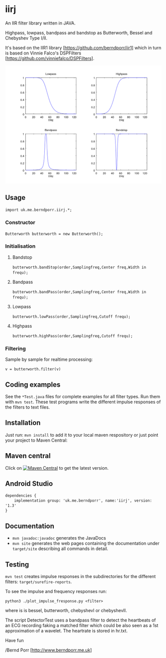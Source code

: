 # iirj

An IIR filter library written in JAVA.

Highpass, lowpass, bandpass and bandstop as
Butterworth, Bessel and Chebyshev Type I/II.

It's based on the IIR1 library [https://github.com/berndporr/iir1]
which in turn is based on Vinnie Falco's DSPFilters [https://github.com/vinniefalco/DSPFilters].

![alt tag](filtertest.png)

## Usage

`import uk.me.berndporr.iirj.*;`

### Constructor

  `Butterworth butterworth = new Butterworth();`

### Initialisation
1. Bandstop

   `butterworth.bandStop(order,Samplingfreq,Center freq,Width in frequ);`

2. Bandpass

   `butterworth.bandPass(order,Samplingfreq,Center freq,Width in frequ);`

3. Lowpass

   `butterworth.lowPass(order,Samplingfreq,Cutoff frequ);`

4. Highpass

   `butterworth.highPass(order,Samplingfreq,Cutoff frequ);`

### Filtering
Sample by sample for realtime processing:

```
v = butterworth.filter(v)
```

## Coding examples
See the `*Test.java` files for complete examples
for all filter types. Run them with `mvn test`. These test programs
write the different impulse responses of the filters to text files.

## Installation
Just run: `mvn install` to add it to your local maven respository or
just point your project to Maven Central:

## Maven central

Click on 
[![Maven Central](https://img.shields.io/maven-central/v/uk.me.berndporr/iirj.svg?label=Maven%20Central)](https://search.maven.org/search?q=g:%22uk.me.berndporr%22%20AND%20a:%22iirj%22)
to get the latest version.

## Android Studio
```
dependencies {
    implementation group: 'uk.me.berndporr', name:'iirj', version: '1.3'
}
```

## Documentation
* `mvn javadoc:javadoc` generates the JavaDocs
* `mvn site` generates the web pages containing the documentation
under `target/site` describing all commands in detail.

## Testing
`mvn test` creates impulse responses in the subdirectories
for the different filters: `target/surefire-reports`.

To see the impulse and frequency responses run:
```
python3 ./plot_impulse_fresponse.py <filter>
```
where is <filter> is bessel, butterworth, chebyshevI or chebyshevII.

The script DetectorTest uses a bandpass filter to detect the
heartbeats of an ECG recording faking a matched filter which could
be also seen as a 1st approximation of a wavelet. The heartrate is
stored in hr.txt.



Have fun

/Bernd Porr
[http://www.berndporr.me.uk]

